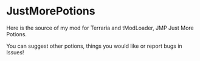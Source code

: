 # JustMorePotions

Here is the source of my mod for Terraria and tModLoader, JMP Just More Potions.

You can suggest other potions, things you would like or report bugs in Issues!
